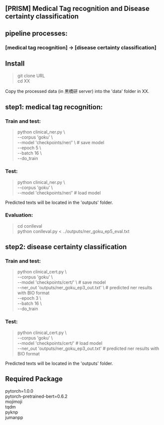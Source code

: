 ## [PRISM] Medical Tag recognition and Disease certainty classification

## pipeline processes: 

### [medical tag recognition] -> [disease certainty classification]

## Install
> git clone URL  
> cd XX

Copy the processed data (in 黒橋研 server) into the 'data' folder in XX. 

## step1: medical tag recognition:

### Train and test:
> python clinical\_ner.py \\  
> --corpus 'goku' \\  
> --model 'checkpoints/ner/' \\ # save model   
> --epoch 5 \\  
> --batch 16 \\  
> --do_train 

### Test:
> python clinical\_ner.py \\  
> --corpus 'goku' \\  
> --model 'checkpoints/ner/' # load model  

Predicted texts will be located in the 'outputs' folder.

### Evaluation:
> cd conlleval  
> python conlleval.py < ../outputs/ner\_goku\_ep5\_eval.txt

## step2: disease certainty classification

### Train and test:
> python clinical\_cert.py \\  
> --corpus 'goku' \\  
> --model 'checkpoints/cert/' \\ # save model  
> --ner\_out 'outputs/ner\_goku\_ep3\_out.txt' \\  # predicted ner results with BIO format  
> --epoch 3 \\  
> --batch 16 \\  
> --do_train 

### Test:
> python clinical\_cert.py \\  
> --corpus 'goku' \\  
> --model 'checkpoints/cert/' # load model  
> --ner\_out 'outputs/ner\_goku\_ep3\_out.txt'   # predicted ner results with BIO format

Predicted texts will be located in the 'outputs' folder.


## Required Package
pytorch=1.0.0  
pytorch-pretrained-bert=0.6.2  
mojimoji  
tqdm  
pyknp  
jumanpp 






